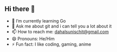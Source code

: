 ## Hi there 👋



- 🌱 I’m currently learning Go
- 💬 Ask me about git and i can tell you a lot about it
- 📫 How to reach me: dahalsunischit@gmail.com
- 😄 Pronouns: He/Him
- ⚡ Fun fact: I like coding, gaming, anime

